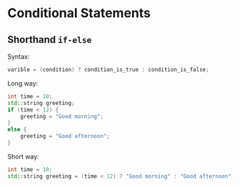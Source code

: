 # Conditional Statements

## Shorthand `if-else`

Syntax:
```cpp
varible = (condition) ? condition_is_true : condition_is_false;
```

Long way:
```cpp
int time = 10;
std::string greeting;
if (time < 12) {
    greeting = "Good morning";
}
else {
    greeting = "Good afternoon";
}
```

Short way:
```cpp
int time = 10;
std::string greeting = (time < 12) ? "Good morning" : "Good afternoon";
```

